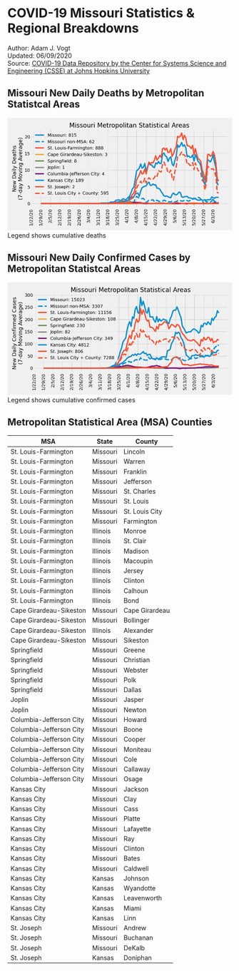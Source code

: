 # COVID-19 Missouri Statistics & Regional Breakdowns
Author: Adam J. Vogt  
Updated: 06/09/2020  
Source: [COVID-19 Data Repository by the Center for Systems Science and Engineering (CSSE) at Johns Hopkins University](https://github.com/CSSEGISandData/COVID-19)  

## Missouri New Daily Deaths by Metropolitan Statistcal Areas
![](images/mo_daily_deaths.png)
Legend shows cumulative deaths

## Missouri New Daily Confirmed Cases by Metropolitan Statistcal Areas
![](images/mo_daily_cases.png)
Legend shows cumulative confirmed cases

## Metropolitan Statistical Area (MSA) Counties
| MSA | State | County |
|-----|-------|--------|
|St. Louis-Farmington|Missouri|Lincoln|
|St. Louis-Farmington|Missouri|Warren|
|St. Louis-Farmington|Missouri|Franklin|
|St. Louis-Farmington|Missouri|Jefferson|
|St. Louis-Farmington|Missouri|St. Charles|
|St. Louis-Farmington|Missouri|St. Louis|
|St. Louis-Farmington|Missouri|St. Louis City|
|St. Louis-Farmington|Missouri|Farmington|
|St. Louis-Farmington|Illinois|Monroe|
|St. Louis-Farmington|Illinois|St. Clair|
|St. Louis-Farmington|Illinois|Madison|
|St. Louis-Farmington|Illinois|Macoupin|
|St. Louis-Farmington|Illinois|Jersey|
|St. Louis-Farmington|Illinois|Clinton|
|St. Louis-Farmington|Illinois|Calhoun|
|St. Louis-Farmington|Illinois|Bond|
|Cape Girardeau-Sikeston|Missouri|Cape Girardeau|
|Cape Girardeau-Sikeston|Missouri|Bollinger|
|Cape Girardeau-Sikeston|Illinois|Alexander|
|Cape Girardeau-Sikeston|Missouri|Sikeston|
|Springfield|Missouri|Greene|
|Springfield|Missouri|Christian|
|Springfield|Missouri|Webster|
|Springfield|Missouri|Polk|
|Springfield|Missouri|Dallas|
|Joplin|Missouri|Jasper|
|Joplin|Missouri|Newton|
|Columbia-Jefferson City|Missouri|Howard|
|Columbia-Jefferson City|Missouri|Boone|
|Columbia-Jefferson City|Missouri|Cooper|
|Columbia-Jefferson City|Missouri|Moniteau|
|Columbia-Jefferson City|Missouri|Cole|
|Columbia-Jefferson City|Missouri|Callaway|
|Columbia-Jefferson City|Missouri|Osage|
|Kansas City|Missouri|Jackson|
|Kansas City|Missouri|Clay|
|Kansas City|Missouri|Cass|
|Kansas City|Missouri|Platte|
|Kansas City|Missouri|Lafayette|
|Kansas City|Missouri|Ray|
|Kansas City|Missouri|Clinton|
|Kansas City|Missouri|Bates|
|Kansas City|Missouri|Caldwell|
|Kansas City|Kansas|Johnson|
|Kansas City|Kansas|Wyandotte|
|Kansas City|Kansas|Leavenworth|
|Kansas City|Kansas|Miami|
|Kansas City|Kansas|Linn|
|St. Joseph|Missouri|Andrew|
|St. Joseph|Missouri|Buchanan|
|St. Joseph|Missouri|DeKalb|
|St. Joseph|Kansas|Doniphan|









